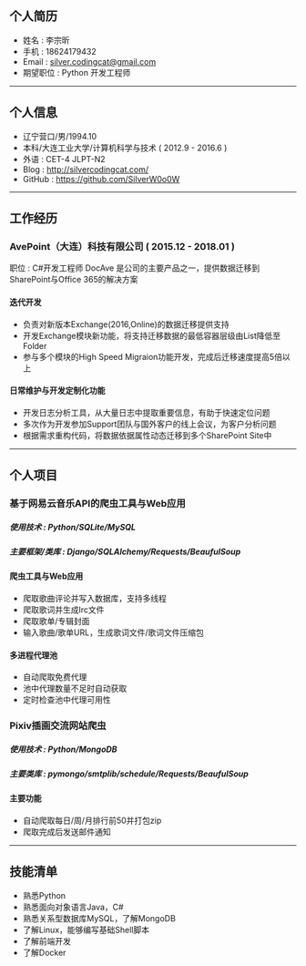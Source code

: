 ## 个人简历
* 姓名 : 李宗昕
* 手机 : 18624179432
* Email : silver.codingcat@gmail.com
* 期望职位 : Python 开发工程师
***

## 个人信息
* 辽宁营口/男/1994.10
* 本科/大连工业大学/计算机科学与技术 ( 2012.9 - 2016.6 )
* 外语 : CET-4 JLPT-N2
* Blog : http://silvercodingcat.com/
* GitHub : https://github.com/SilverW0o0W
***

## 工作经历
### AvePoint（大连）科技有限公司 ( 2015.12 - 2018.01 )
职位 : C#开发工程师
DocAve 是公司的主要产品之一，提供数据迁移到SharePoint与Office 365的解决方案

#### 迭代开发
* 负责对新版本Exchange(2016,Online)的数据迁移提供支持
* 开发Exchange模块新功能，将支持迁移数据的最低容器层级由List降低至Folder
* 参与多个模块的High Speed Migraion功能开发，完成后迁移速度提高5倍以上

#### 日常维护与开发定制化功能
* 开发日志分析工具，从大量日志中提取重要信息，有助于快速定位问题
* 多次作为开发参加Support团队与国外客户的线上会议，为客户分析问题
* 根据需求重构代码，将数据依据属性动态迁移到多个SharePoint Site中
***

## 个人项目

### 基于网易云音乐API的爬虫工具与Web应用
##### 使用技术 : Python/SQLite/MySQL
##### 主要框架/类库 : Django/SQLAlchemy/Requests/BeaufulSoup

#### 爬虫工具与Web应用
* 爬取歌曲评论并写入数据库，支持多线程
* 爬取歌词并生成lrc文件
* 爬取歌单/专辑封面
* 输入歌曲/歌单URL，生成歌词文件/歌词文件压缩包

#### 多进程代理池
* 自动爬取免费代理
* 池中代理数量不足时自动获取
* 定时检查池中代理可用性

### Pixiv插画交流网站爬虫
##### 使用技术 : Python/MongoDB
##### 主要类库 : pymongo/smtplib/schedule/Requests/BeaufulSoup
#### 主要功能
* 自动爬取每日/周/月排行前50并打包zip
* 爬取完成后发送邮件通知
***

## 技能清单
* 熟悉Python
* 熟悉面向对象语言Java，C#
* 熟悉关系型数据库MySQL，了解MongoDB
* 了解Linux，能够编写基础Shell脚本
* 了解前端开发
* 了解Docker
